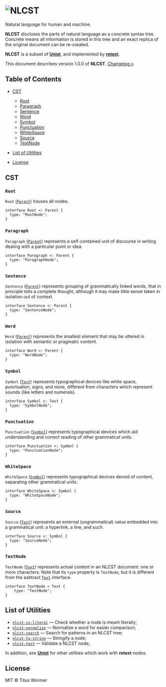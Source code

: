 # ![NLCST][logo]

Natural language for human and machine.

**NLCST** discloses the parts of natural language as a concrete syntax
tree.  Concrete means all information is stored in this tree and an
exact replica of the original document can be re-created.

**NLCST** is a subset of [**Unist**][unist], and implemented by
[**retext**][retext].

This document describes version 1.0.0 of **NLCST**.
[Changelog »][changelog]

## Table of Contents

-   [CST](#cst)

    -   [Root](#root)
    -   [Paragraph](#paragraph)
    -   [Sentence](#sentence)
    -   [Word](#word)
    -   [Symbol](#symbol)
    -   [Punctuation](#punctuation)
    -   [WhiteSpace](#whitespace)
    -   [Source](#source)
    -   [TextNode](#textnode)

-   [List of Utilities](#list-of-utilities)

-   [License](#license)

## CST

### `Root`

`Root` ([`Parent`][parent]) houses all nodes.

```idl
interface Root <: Parent {
  type: "RootNode";
}
```

### `Paragraph`

`Paragraph` ([`Parent`][parent]) represents a self-contained unit of
discourse in writing dealing with a particular point or idea.

```idl
interface Paragraph <: Parent {
  type: "ParagraphNode";
}
```

### `Sentence`

`Sentence` ([`Parent`][parent]) represents grouping of grammatically
linked words, that in principle tells a complete thought, although it
may make little sense taken in isolation out of context.

```idl
interface Sentence <: Parent {
  type: "SentenceNode";
}
```

### `Word`

`Word` ([`Parent`][parent]) represents the smallest element that may
be uttered in isolation with semantic or pragmatic content.

```idl
interface Word <: Parent {
  type: "WordNode";
}
```

### `Symbol`

`Symbol` ([`Text`][text]) represents typographical devices like
white space, punctuation, signs, and more, different from characters
which represent sounds (like letters and numerals).

```idl
interface Symbol <: Text {
  type: "SymbolNode";
}
```

### `Punctuation`

`Punctuation` ([`Symbol`][symbol]) represents typographical devices
which aid understanding and correct reading of other grammatical
units.

```idl
interface Punctuation <: Symbol {
  type: "PunctuationNode";
}
```

### `WhiteSpace`

`WhiteSpace` ([`Symbol`][symbol]) represents typographical devices
devoid of content, separating other grammatical units.

```idl
interface WhiteSpace <: Symbol {
  type: "WhiteSpaceNode";
}
```

### `Source`

`Source` ([`Text`][text]) represents an external (ungrammatical) value
embedded into a grammatical unit: a hyperlink, a line, and such.

```idl
interface Source <: Symbol {
  type: "SourceNode";
}
```

### `TextNode`

`TextNode` ([`Text`][text]) represents actual content in an NLCST
document: one or more characters.  Note that its `type` property
is `TextNode`, but it is different from the asbtract [`Text`][text]
interface.

```idl
interface TextNode < Text {
    type: "TextNode";
}
```

## List of Utilities

-   [`nlcst-is-literal`](https://github.com/syntax-tree/nlcst-is-literal)
    — Check whether a node is meant literally;
-   [`nlcst-normalize`](https://github.com/syntax-tree/nlcst-normalize)
    — Normalize a word for easier comparison;
-   [`nlcst-search`](https://github.com/syntax-tree/nlcst-search)
    — Search for patterns in an NLCST tree;
-   [`nlcst-to-string`](https://github.com/syntax-tree/nlcst-to-string)
    — Stringify a node;
-   [`nlcst-test`](https://github.com/syntax-tree/nlcst-test)
    — Validate a NLCST node;

In addition, see [**Unist**][unist] for other utilities which
work with **retext** nodes.

## License

MIT © Titus Wormer

<!--Definitions-->

[logo]: https://cdn.rawgit.com/syntax-tree/nlcst/f677854/logo.svg

[unist]: https://github.com/syntax-tree/unist

[retext]: https://github.com/wooorm/retext

[parent]: https://github.com/syntax-tree/unist#parent

[text]: https://github.com/syntax-tree/unist#text

[symbol]: #symbol

[changelog]: https://github.com/syntax-tree/nlcst/releases
